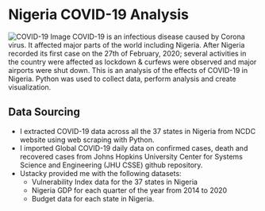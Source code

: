 # Nigeria COVID-19 Analysis
![COVID-19 Image](https://github.com/OnyinyeFavour228/Nigeria_COVID-19_Data_Analysis/assets/107655675/9e417336-dda6-4392-bf7e-f1a77d55b2e4)
COVID-19 is an infectious disease caused by Corona virus. It affected major parts of the world including Nigeria. After Nigeria recorded its first case on the 27th of February, 2020; several activities in the country were affected as lockdown & curfews were observed and major airports were shut down.
This is an analysis of the effects of COVID-19 in Nigeria. Python was used to collect data, perform analysis and create visualization.
## Data Sourcing 
* I extracted COVID-19 data across all the 37 states in Nigeria from NCDC website using web scraping with Python.
* I imported Global COVID-19 daily data on confirmed cases, death and recovered cases from Johns Hopkins University Center for Systems Science and Engineering (JHU CSSE) github repository.
* Ustacky provided me with the following datasets:
  + Vulnerability Index data for the 37 states in Nigeria
  + Nigeria GDP for each quarter of the year from 2014 to 2020
  + Budget data for each state in Nigeria.
